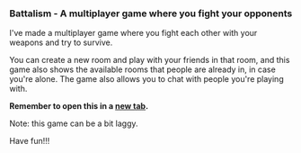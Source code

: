 ### Battalism - A multiplayer game where you fight your opponents

I've made a multiplayer game where you fight each other with your weapons and try to survive.

You can create a new room and play with your friends in that room, and this game also shows the available rooms that people are already in, in case you're alone. The game also allows you to chat with people you're playing with.


**Remember to open this in a [new tab](https://battalism.ruiwenge2.repl.co).**

Note: this game can be a bit laggy.

Have fun!!!